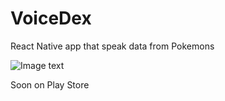 # VoiceDex
React Native app that speak data from Pokemons

![Image text](https://github.com/zzuljs/CppLearning/blob/master/CppLearning/raw/master/Itachi.jpg)

Soon on Play Store
